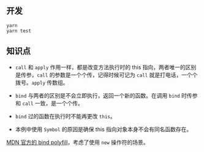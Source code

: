 ## 开发

```
yarn
yarn test
```

## 知识点

- `call` 和 `apply` 作用一样，都是改变方法执行时的 this 指向，两者唯一的区别是传参，`call` 的参数是一个个传，记得时候可记为 `call` 就是打电话，一个个拨号。`apply` 传数组。

- `bind` 与两者的区别是不会立即执行，返回一个新的函数。在调用 `bind` 时传参和 `call` 一致，是一个个传。

- `bind` 过的函数在执行时不能再更改 `this`。

- 本例中使用 `Symbol` 的原因是确保 this 指向对象本身不会有同名函数存在。

[MDN 官方的 bind polyfill](https://developer.mozilla.org/en-US/docs/Web/JavaScript/Reference/Global_objects/Function/bind)，考虑了使用 `new` 操作符的场景。
